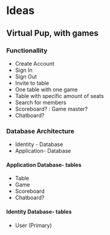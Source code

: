 # Ideas

## Virtual Pup, with games

### Functionallity

- Create Account
- Sign In
- Sign Out
- Invite to table
- One table with one game
- Table with specific amount of seats
- Search for members
- Scoreboard? : Game master?
- Chatboard?

### Database Architecture

- Identity - Database
- Application- Database

#### Application Database- tables

- Table
- Game
- Scoreboard
- Chatboard?

#### Identity Database- tables

- User (Primary)
